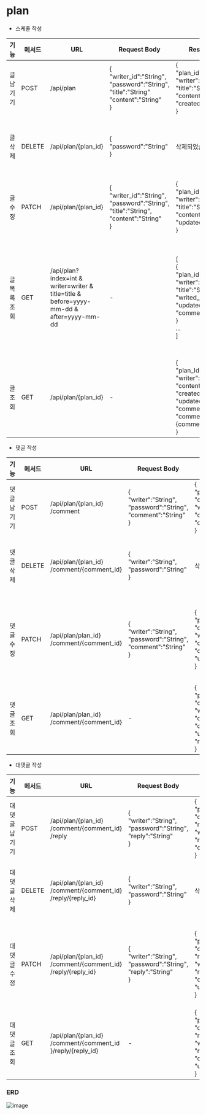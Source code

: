 


# plan
- 스케줄 작성
  
| 기능 | 메서드 | URL | Request Body | Response Body | Error Response | Response |
| --- | --- | --- | --- | --- | --- | --- |
| 글 남기기 | POST | /api/plan | {<br>"writer_id":"String",<br> "password":"String",<br>"title":"String"<br>"content":"String"<br>} | {<br> "plan_id":Long,<br>"writer":"String",<br> "title":"String",<br>"content":"String",<br>"created_at:":"Date"<br>} | • 400 Bad_Request: 잘못된 비밀번호 양식 | • 201 created |
| 글 삭제 | DELETE | /api/plan/{plan_id} | {<br>"password":"String"<br>} | 삭제되었습니다. | • 401 Unauthorized: 작성자 불일치<br>• 401 Unauthorized: 비밀번호 불일치 | • 200 ok |
| 글 수정 | PATCH | /api/plan/{plan_id} | {<br>"writer_id":"String",<br>"password":"String",<br>"title":"String",<br>"content":"String"<br>} | {<br>"plan_id":Long,<br>"writer":"String",<br>"title":"String",<br>"content":"String"<br>"updated_at":":"Date"<br>} | • 401 Unauthorized: 작성자 불일치<br>• 401 Unauthorized: 비밀번호 불일치 | • 200 ok |
| 글 목록 조회 | GET | /api/plan?index=int & writer=writer & title=title & before=yyyy-mm-dd & after=yyyy-mm-dd | - | [<br>{   <br>"plan_id":Long,<br>"writer":"String",<br>"title":"String",<br>"writed_at":"Date",<br> "updated_at:":"Date",<br>"comments_count":Long<br>} <br>...<br>] | • 400 Bad_Request: 잘못된 파라미터 양식<br>• 401 Unauthorized: 작성자 불일치<br>• 401 Unauthorized: 비밀번호 불일치<br>• 404 Not_Fount: 검색 결과 없음 | • 200 ok |
| 글 조회 | GET | /api/plan/{plan_id} | - | {<br>"plan_Id":Long,<br>"writer":"String",<br>"content":"String",<br>"created_at":":"Date",<br>"updated_at:":"Date",<br> "comments_count":Long,<br>"comments": {comments_ids}<br>} | • 404 Not_Fount: 해당 글 없음 | • 200 ok |


- 댓글 작성
    
    
| 기능 | 메서드 | URL | Request Body | Response Body | Error Response | Response |
| --- | --- | --- | --- | --- | --- | --- |
| 댓글 남기기 | POST | /api/plan/{plan_id} <br>/comment | { <br>"writer":"String", <br>"password":"String", <br>"comment":"String" <br>} | { <br>"plan_id":Long, <br>"comment_Id":Long, <br>"writer":"String", <br>"comment":"String", <br>"created_at":"Date" <br>} | • 400 Bad Request: 잘못된 비밀번호 양식 | • 201 created |
| 댓글 삭제 | DELETE | /api/plan/{plan_id} <br>/comment/{comment_id} | { <br>"writer":"String", <br> "password":"String" <br>} | 삭제되었습니다. | • 401 Unauthorized: 작성자 불일치<br>• 401 Unauthorized: 비밀번호 불일치 | • 200 ok |
| 댓글 수정 | PATCH | /api/plan/plan_id} <br>/comment/{comment_id} | { <br>"writer":"String", <br>"password":"String", <br>"comment":"String" <br>} | { <br> "plan_id":Long, <br>"comment_Id":Long, <br>"writer":"String", <br>"comment":"String", <br>"created_at":"Date", <br> "updated_at:":"Date" <br>} | • 401 Unauthorized: 작성자 불일치 <br>• 401 Unauthorized: 비밀번호 불일치 <br> • 404 Not_Fount: 해당 댓글 없음 | • 200 ok |
| 댓글 조회 | GET | /api/plan/plan_id} <br>/comment/{comment_id} | - | { <br>"plan_id":Long, <br>"comment_Id":Long, <br>"writer":"String", <br> "comment":"String", <br>"created_at":"Date", <br>"updated_at:":"Date". <br>"replies":{reply_ids"} <br>} | • 404 Not_Fount: 해당 댓글 없음 | • 200 ok |
- 대댓글 작성
    
    
| 기능 | 메서드 | URL | Request Body | Response Body | Error Response | Response |
| --- | --- | --- | --- | --- | --- | --- |
| 대댓글 남기기 | POST | /api/plan/{plan_id} <br>/comment/{comment_id} <br>/reply | { <br>"writer":"String", <br>"password":"String", <br> "reply":"String" <br>} | { <br> "plan_id":Long, <br>"comment_Id":Long, <br> "reply_Id":Long, <br> "writer":"String", <br> "reply":"String", <br>"created_at":":"Date" <br> } | • 400 Bad Request: 잘못된 비밀번호 양식 | • 201 created |
| 대댓글 삭제 | DELETE | /api/plan/{plan_id} <br>/comment/{comment_id} <br>/reply/{reply_id} | { <br>"writer":"String", <br>"password":"String" <br>} | 삭제되었습니다. | • 401 Unauthorized: 작성자 불일치 <br>• 401 Unauthorized: 비밀번호 불일치 | • 200 ok |
| 대댓글 수정 | PATCH | /api/plan/{plan_id} <br>/comment/{comment_id} <br>/reply/{reply_id} | { <br> "writer":"String", <br> "password":"String", <br>"reply":"String" <br> } | { <br>"plan_id":Long, <br>"comment_id":Long, <br>"reply_id":Long, <br>"writer":"String", <br>"reply":"String", <br>"created_at":":"Date", <br> "updated_at:":"Date" <br>} | • 401 Unauthorized: 작성자 불일치 <br>• 401 Unauthorized: 비밀번호 불일치 <br> • 404 Not_Fount: 해당 대댓글 없음 | • 200 ok |
| 대댓글 조회 | GET | /api/plan/{plan_id} <br>/comment/{comment_id <br>}/reply/{reply_id} | - | { <br>"plan_id":Long, <br> "comment_id":Long, <br> "reply_id":Long, <br>"writer":"String", <br>"reply":"String", <br>"created_at":":"Date", <br>"updated_at:":"Date" <br>} | • 404 Not_Fount: 해당 대댓글 없음 | • 200 ok |

### ERD 
![image](https://github.com/user-attachments/assets/852bb3cf-d2a6-40b9-b5d6-c5a026fc98db)
